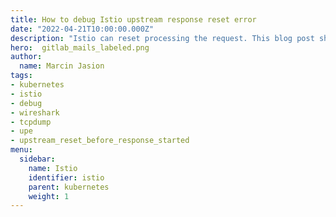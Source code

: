 ```yaml
---
title: How to debug Istio upstream response reset error 
date: "2022-04-21T10:00:00.000Z"
description: "Istio can reset processing the request. This blog post shows how to analyze the issue if logs does not help"
hero:  gitlab_mails_labeled.png
author:
  name: Marcin Jasion
tags:
- kubernetes
- istio
- debug
- wireshark
- tcpdump
- upe
- upstream_reset_before_response_started 
menu:
  sidebar:
    name: Istio
    identifier: istio
    parent: kubernetes
    weight: 1
---
```

